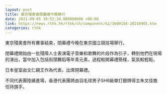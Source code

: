 ```yaml
---
layout: post
title: 東京殘奧會閉幕禮今晚舉行
date: 2021-09-05 19:52:34.000000000 +08:00
link: https://news.rthk.hk/rthk/ch/component/k2/1609184-20210905.htm
categories: rthk
---
```


東京殘奧會所有賽事結束，閉幕禮今晚在東京國立競技場舉行。

閉幕禮開始由一批殘障人士表演電子音樂和歌舞的片段作為引子，轉到他們在現場的演出，當中加入包括街頭舞蹈等年青元素，過程較開幕禮簡樸，氣氛較輕鬆。

日本皇室由文仁親王作為代表，出席閉幕禮。

不同代表團陸續進場，香港代表團將由羽毛球男子SH6級單打銀牌得主朱文佳擔任持旗手。
